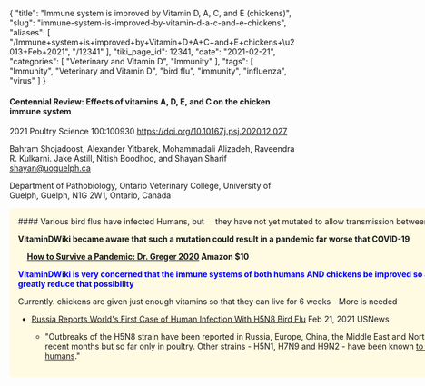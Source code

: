 {
    "title": "Immune system is improved by Vitamin D, A, C, and E (chickens)",
    "slug": "immune-system-is-improved-by-vitamin-d-a-c-and-e-chickens",
    "aliases": [
        "/Immune+system+is+improved+by+Vitamin+D+A+C+and+E+chickens+\u2013+Feb+2021",
        "/12341"
    ],
    "tiki_page_id": 12341,
    "date": "2021-02-21",
    "categories": [
        "Veterinary and Vitamin D",
        "Immunity"
    ],
    "tags": [
        "Immunity",
        "Veterinary and Vitamin D",
        "bird flu",
        "immunity",
        "influenza",
        "virus"
    ]
}


#### Centennial Review: Effects of vitamins A, D, E, and C on the chicken immune system

2021 Poultry Science 100:100930 https://doi.org/10.1016Zj.psj.2020.12.027

Bahram Shojadoost, Alexander Yitbarek,   Mohammadali Alizadeh, Raveendra R. Kulkarni. Jake Astill, Nitish Boodhoo, and Shayan Sharif shayan@uoguelph.ca

Department of Pathobiology, Ontario Veterinary College, University of Guelph, Guelph, N1G 2W1, Ontario, Canada

<div class="border" style="background-color:#FFFAE2;padding:15px;margin:10px 0;border-radius:5px;width:800px">
#### Various bird flus have infected Humans, but  
 &nbsp; &nbsp; they have not yet mutated to allow transmission between humans

 **VitaminDWiki became aware that such a mutation could result in a pandemic far worse that COVID-19** 

&nbsp; &nbsp;  **[How to Survive a Pandemic: Dr. Greger 2020](https://www.amazon.com/How-Survive-Pandemic-Michael-Greger-ebook/dp/B087QFZL1J/ref=sr_1_1?crid=3HY5T03PY3QHA&dchild=1&keywords=greger+pandemic&qid=1613965001&sprefix=greger%2Caps%2C221&sr=8-1%20) Amazon $10** 

 **<span style="color:#00F;">VitaminDWiki is very concerned that the immune systems of both humans AND chickens be improved so as to greatly reduce that possibility</span>** 

Currently. chickens are given just enough vitamins so that they can live for 6 weeks - More is needed

* [Russia Reports World's First Case of Human Infection With H5N8 Bird Flu](https://www.usnews.com/news/top-news/articles/2021-02-20/russia-reports-worlds-first-case-of-human-infection-with-h5n8-bird-flu) Feb 21, 2021 USNews

   * "Outbreaks of the H5N8 strain have been reported in Russia, Europe, China, the Middle East and North Africa in recent months but so far only in poultry. Other strains - H5N1, H7N9 and H9N2 - have been known [to spread to humans](https://www.who.int/en/news-room/fact-sheets/detail/influenza-(avian-and-other-zoonotic)%20)."